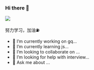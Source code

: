 ### Hi there 👋
<img src="https://github-readme-stats.vercel.app/api?username=muyudou&show_icons=true&icon_color=0366d6&text_color=24292e&bg_color=ffffff&hide_title=true&count_private=true&include_all_commits=true" />

努力学习，加油⛽️

- 🔭 I’m currently working on gq...
- 🌱 I’m currently learning js...
- 👯 I’m looking to collaborate on ...
- 🤔 I’m looking for help with interview...
- 💬 Ask me about ...

<!--
**muyudou/muyudou** is a ✨ _special_ ✨ repository because its `README.md` (this file) appears on your GitHub profile.

Here are some ideas to get you started:

- 🔭 I’m currently working on gq...
- 🌱 I’m currently learning js...
- 👯 I’m looking to collaborate on ...
- 🤔 I’m looking for help with interview...
- 💬 Ask me about ...

-->


